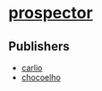 # [prospector](https://pypi.org/project/prospector)



## Publishers
- [carlio](https://pypi.org/user/carlio)
- [chocoelho](https://pypi.org/user/chocoelho)

